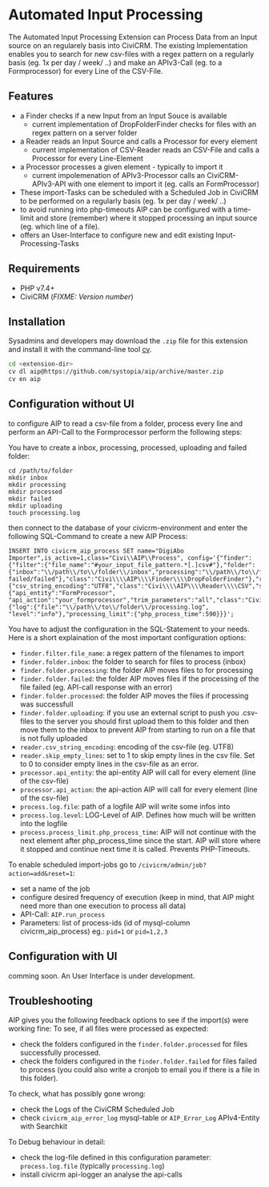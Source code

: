 #  Automated Input Processing 

The Automated Input Processing Extension can Process Data from an Input source on an regularely basis into CiviCRM.
The existing Implementation enables you to search for new csv-files with a regex pattern on a regularly basis (eg. 1x per day / week/ ..) and make an APIv3-Call (eg. to a Formprocessor) for every Line of the CSV-File.

## Features

- a Finder checks if a new Input from an Input Souce is available
  - current implementation of DropFolderFinder checks for files with an regex pattern on a server folder
- a Reader reads an Input Source and calls a Processor for every element
  - current implementation of CSV-Reader reads an CSV-File and calls a Processor for every Line-Element
- a Processor processes  a given element - typically to import it
  - current impolemenation of APIv3-Processor calls an CiviCRM-APIv3-API with one element to import it (eg. calls an FormProcessor)
- These import-Tasks can be scheduled with a Scheduled Job in CiviCRM to be performed on a regularly basis (eg. 1x per day / week/ ..)
- to avoid running into php-timeouts AIP can be configured with a time-limit and store (remember) where it stopped processing an input source (eg. which line of a file).
- offers an User-Interface to configure new and edit existing Input-Processing-Tasks

 
## Requirements

* PHP v7.4+
* CiviCRM (*FIXME: Version number*)


## Installation

Sysadmins and developers may download the `.zip` file for this extension and
install it with the command-line tool [cv](https://github.com/civicrm/cv).

```bash
cd <extension-dir>
cv dl aip@https://github.com/systopia/aip/archive/master.zip
cv en aip
```


## Configuration without UI

to configure AIP to read a csv-file from a folder, process every line and perform an API-Call to the Formprocessor perform the following steps:

You have to create a inbox, processing, processed, uploading and failed folder:
```
cd /path/to/folder
mkdir inbox
mkdir processing
mkdir processed
mkdir failed
mkdir uploading
touch processing.log
```

then connect to the database of your civicrm-environment and enter the following SQL-Command to create a new AIP Process:
```
INSERT INTO civicrm_aip_process SET name="DigiAbo Importer",is_active=1,class="Civi\\AIP\\Process", config='{"finder":{"filter":{"file_name":"#your_input_file_pattern.*[.]csv#"},"folder":{"inbox":"\\/path\\/to\\/folder\\/inbox","processing":"\\/path\\/to\\/folder\\/processing","processed":"\\/path\\/to\\/folder\\/processed","uploading":"\\/path\\/to\\/folder\\/uploading","failed":"mkdir failed/failed"},"class":"Civi\\\\AIP\\\\Finder\\\\DropFolderFinder"},"reader":{"csv_string_encoding":"UTF8","class":"Civi\\\\AIP\\\\Reader\\\\CSV","skip_empty_lines":1},"processor":{"api_entity":"FormProcessor", "api_action":"your_formprocessor","trim_parameters":"all","class":"Civi\\\\AIP\\\\Processor\\\\Api3"},"process":{"log":{"file":"\\/path\\/to\\/folder\\/processing.log", "level":"info"},"processing_limit":{"php_process_time":590}}}';
```

You have to adjust the configuration in the SQL-Statement to your needs. Here is a short explaination of the most important configuration options:
- `finder.filter.file_name`: a regex pattern of the filenames to import
- `finder.folder.inbox`: the folder to search for files to process (inbox)
- `finder.folder.processing`: the folder AIP moves files to for processing
- `finder.folder.failed`: the folder AIP moves files if the processing of the file failed (eg. API-call response with an error)
- `finder.folder.processed`: the folder AIP moves the files if processing was successfull
- `finder.folder.uploading`: if you use an external script to push you .csv-files to the server you should first upload them to this folder and then move them to the inbox to prevent AIP from starting to run on a file that is not fully uploaded
- `reader.csv_string_encoding`: encoding of the csv-file (eg. UTF8)
- `reader.skip_empty_lines`: set to 1 to skip empty lines in the csv file. Set to 0 to consider empty lines in the csv-file as an error.
- `processor.api_entity`: the api-entity AIP will call for every element (line of the csv-file)
- `processor.api_action`: the api-action AIP will call for every element (line of the csv-file)
- `process.log.file`: path of a logfile AIP will write some infos into
- `process.log.level`: LOG-Level of AIP. Defines how much will be written into the logfile
- `process.process_limit.php_process_time`: AIP will not continue with the next element after php_process_time since the start. AIP will store where it stopped and continue next time it is called. Prevents PHP-Timeouts.

To enable scheduled import-jobs go to `/civicrm/admin/job?action=add&reset=1`:
- set a name of the job
- configure desired frequency of execution (keep in mind, that AIP might need more than one execution to process all data)
- API-Call: `AIP.run_process`
- Parameters: list of process-ids (id of mysql-column civicrm_aip_process) eg.: `pid=1` or `pid=1,2,3`

## Configuration with UI

comming soon. 
An User Interface is under development.


## Troubleshooting

AIP gives you the following feedback options to see if the import(s) were working fine:
To see, if all files were processed as expected:
- check the folders configured in the `finder.folder.processed` for files successfully processed.
- check the folders configured in the `finder.folder.failed` for files failed to process (you could also write a cronjob to email you if there is a file in this folder).

To check, what has possibly gone wrong:
- check the Logs of the CiviCRM Scheduled Job
- check `civicrm_aip_error_log` mysql-table or `AIP_Error_Log` APIv4-Entity with Searchkit

To Debug behaviour in detail:
- check the log-file defined in this configuration parameter: `process.log.file` (typically `processing.log`)
- install civicrm api-logger an analyse the api-calls

